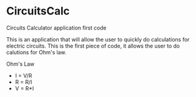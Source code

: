 # CircuitsCalc
Circuits Calculator application first code

This is an application that will allow the user to quickly do calculations for electric circuits. This is the first piece of code, it
allows the user to do calutions for Ohm's law. 


Ohm's Law
- I = V/R
- R = R/I
- V = R*I


